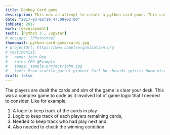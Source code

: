 ```yaml
---
title: Donkey Card game
description: This was an attempt to create a python card game. This can played by max of 10 players and min of 2 players. 
date: "2017-03-02T19:47:09+02:00"
jobDate: 2017
work: [development]
techs: [Python 3 , Jupyter]
# designs: [Photoshop]
thumbnail: python-card-game/cards.jpg
# projectUrl: https://www.sampleorganization.org
# testimonial:
#   name: John Doe
#   role: CEO @Example
#   image: sample-project/john.jpg
#   text: Prow scuttle parrel provost Sail ho shrouds spirits boom mizzenmast yardarm. Pinnace holystone mizzenmast quarter crow's nest nipperkin
draft: false
---
```


The players are dealt the cards and aim of the game is clear your desk. This was a complex game to code as it involved lot of game logic that I needed to consider. Like for example,

1. A logic to keep track of the cards in play
2. Logic to keep track of each players remaining cards,
3. Needed to keep track who had play next and 
4. Also needed to check the winning condition.